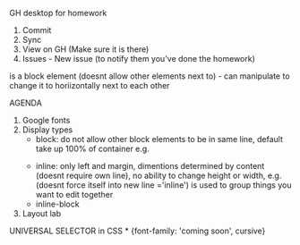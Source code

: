 GH desktop for homework
1. Commit
2. Sync
3. View on GH (Make sure it is there)
4. Issues - New issue (to notify them you've done the homework)



<div></div> is a block element (doesnt allow other elements next to) - can manipulate to change it to horiizontally next to each other

AGENDA
1. Google fonts
2. Display types
	- block: do not allow other block elements to be in same line, default take up 100% of container e.g. <p></p>
	- inline: only left and margin, dimentions determined by content (doesnt require own line), no ability to change height or width, e.g. <a></a><span></span> (doesnt force itself into new line ='inline') <span></span> is used to group things you want to edit together
	- inline-block
3. Layout lab



UNIVERSAL SELECTOR in CSS * {font-family: 'coming soon', cursive}